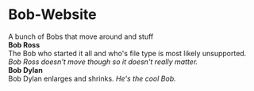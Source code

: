 # Bob-Website
A bunch of Bobs that move around and stuff  
**Bob Ross**  
The Bob who started it all and who's file type is most likely unsupported. *Bob Ross doesn't move though so it doesn't really matter.*  
**Bob Dylan**  
Bob Dylan enlarges and shrinks. *He's the cool Bob.*  
